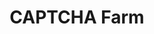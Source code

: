 ---
title: CAPTCHA Farm
parent: /tactics/08-mitigation-bypass
ref-id: TEQ-018
short-desc: When challenged by CAPTCHA, a bot may hand-off the session to a human operator who completes the challenge and sends the session back to the bot to continue its activities.
layout: technique
---